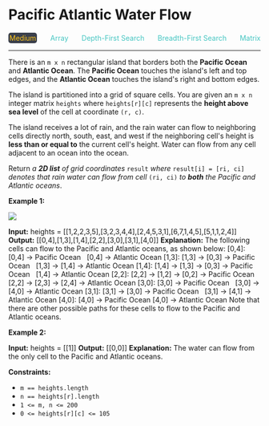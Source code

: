 # Pacific Atlantic Water Flow

<div style="display: flex; justify-content: space-between; align-items: center">
<div style="color: #fac31d;
padding: 2px; background-color: #3a3f4b; border-radius: 5px;">Medium</div>
<div style="color: #46c6c2">Array</div>
<div style="color: #46c6c2">Depth-First Search</div>
<div style="color: #46c6c2">Breadth-First Search</div>
<div style="color: #46c6c2">Matrix</div>
</div>

---

There is an `m x n` rectangular island that borders both the **Pacific Ocean** and **Atlantic Ocean**. The **Pacific Ocean** touches the island's left and top edges, and the **Atlantic Ocean** touches the island's right and bottom edges.

The island is partitioned into a grid of square cells. You are given an `m x n` integer matrix `heights` where `heights[r][c]` represents the **height above sea level** of the cell at coordinate `(r, c)`.

The island receives a lot of rain, and the rain water can flow to neighboring cells directly north, south, east, and west if the neighboring cell's height is **less than or equal to** the current cell's height. Water can flow from any cell adjacent to an ocean into the ocean.

Return _a **2D list** of grid coordinates_ `result` _where_ `result[i] = [ri, ci]` _denotes that rain water can flow from cell_ `(ri, ci)` _to **both** the Pacific and Atlantic oceans_.

**Example 1:**

![](https://assets.leetcode.com/uploads/2021/06/08/waterflow-grid.jpg)

**Input:** heights = \[\[1,2,2,3,5\],\[3,2,3,4,4\],\[2,4,5,3,1\],\[6,7,1,4,5\],\[5,1,1,2,4\]\]
**Output:** \[\[0,4\],\[1,3\],\[1,4\],\[2,2\],\[3,0\],\[3,1\],\[4,0\]\]
**Explanation:** The following cells can flow to the Pacific and Atlantic oceans, as shown below:
\[0,4\]: \[0,4\] -> Pacific Ocean 
       \[0,4\] -> Atlantic Ocean
\[1,3\]: \[1,3\] -> \[0,3\] -> Pacific Ocean 
       \[1,3\] -> \[1,4\] -> Atlantic Ocean
\[1,4\]: \[1,4\] -> \[1,3\] -> \[0,3\] -> Pacific Ocean 
       \[1,4\] -> Atlantic Ocean
\[2,2\]: \[2,2\] -> \[1,2\] -> \[0,2\] -> Pacific Ocean 
       \[2,2\] -> \[2,3\] -> \[2,4\] -> Atlantic Ocean
\[3,0\]: \[3,0\] -> Pacific Ocean 
       \[3,0\] -> \[4,0\] -> Atlantic Ocean
\[3,1\]: \[3,1\] -> \[3,0\] -> Pacific Ocean 
       \[3,1\] -> \[4,1\] -> Atlantic Ocean
\[4,0\]: \[4,0\] -> Pacific Ocean 
       \[4,0\] -> Atlantic Ocean
Note that there are other possible paths for these cells to flow to the Pacific and Atlantic oceans.

**Example 2:**

**Input:** heights = \[\[1\]\]
**Output:** \[\[0,0\]\]
**Explanation:** The water can flow from the only cell to the Pacific and Atlantic oceans.

**Constraints:**

*   `m == heights.length`
*   `n == heights[r].length`
*   `1 <= m, n <= 200`
*   `0 <= heights[r][c] <= 105`